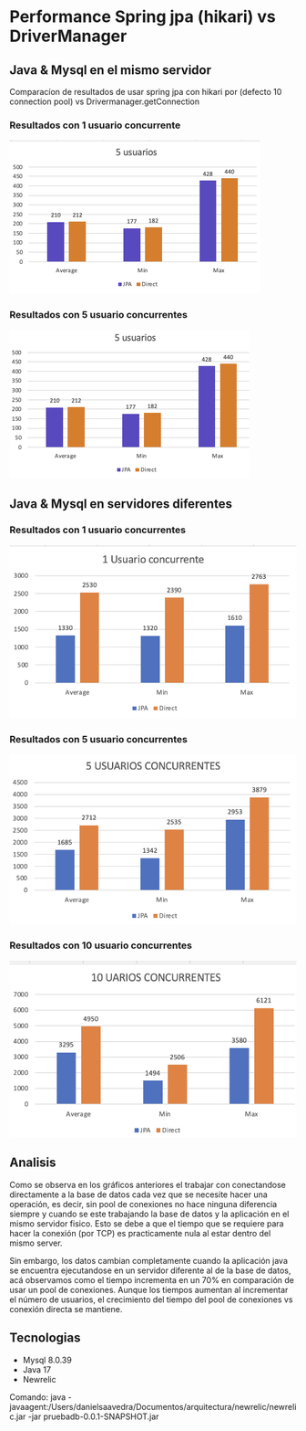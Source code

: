 # Performance Spring jpa (hikari) vs DriverManager

## Java & Mysql en el mismo servidor 
Comparacíon de resultados de usar spring jpa con hikari por (defecto 10 connection pool)
vs Drivermanager.getConnection
### Resultados con 1 usuario concurrente
![1_user_same_server.png](results%2F1_user_same_server.png)
### Resultados con 5 usuario concurrentes
![5_users__same_server.png](results%2F5_users__same_server.png)


## Java & Mysql en  servidores diferentes

### Resultados con 1 usuario concurrentes
![1_users_different_server.png](results%2F1_users_different_server.png)
### Resultados con 5 usuario concurrentes

![5_User_different_server.png](results%2F5_User_different_server.png)

### Resultados con 10 usuario concurrentes
![10_User_different_server.png](results%2F10_User_different_server.png)

## Analisis
Como se observa en los gráficos anteriores el trabajar con conectandose directamente a la base de datos cada vez que se necesite hacer una operación, es decir, sin pool de conexiones 
no hace ninguna diferencia siempre y cuando se este trabajando la base de datos y la aplicación en el mismo servidor fisico. Esto se debe a que el tiempo que se requiere para hacer la conexión (por TCP) es practicamente nula al estar dentro del mismo server.

Sin embargo, los datos cambian completamente cuando la aplicación java se encuentra ejecutandose en un servidor diferente al de la base de datos, acá observamos como el tiempo 
incrementa en un 70% en comparación de usar un pool de conexiones. Aunque los tiempos aumentan al incrementar el número de usuarios, el crecimiento del tiempo del pool de conexiones
vs conexión directa se mantiene.

## Tecnologias

* Mysql 8.0.39
* Java 17
* Newrelic 

Comando:
java -javaagent:/Users/danielsaavedra/Documentos/arquitectura/newrelic/newrelic.jar -jar pruebadb-0.0.1-SNAPSHOT.jar